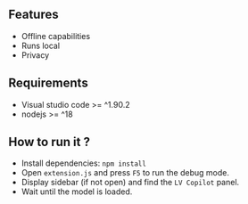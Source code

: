 ## Features
- Offline capabilities 
- Runs local
- Privacy
## Requirements
- Visual studio code >= ^1.90.2
- nodejs  >= ^18

## How to run it ?
- Install dependencies: `npm install`
- Open `extension.js` and press `F5` to run the debug mode.
- Display sidebar (if not open) and find the `LV Copilot` panel.
- Wait until the model is loaded.
